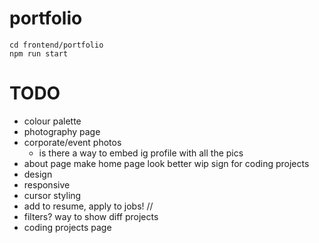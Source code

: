 # portfolio
```
cd frontend/portfolio
npm run start
```

# TODO
- colour palette
- photography page
- corporate/event photos
    - is there a way to embed ig profile with all the pics
- about page
make home page look better
wip sign for coding projects
- design
- responsive
- cursor styling
- add to resume, apply to jobs!
//
- filters? way to show diff projects
- coding projects page
